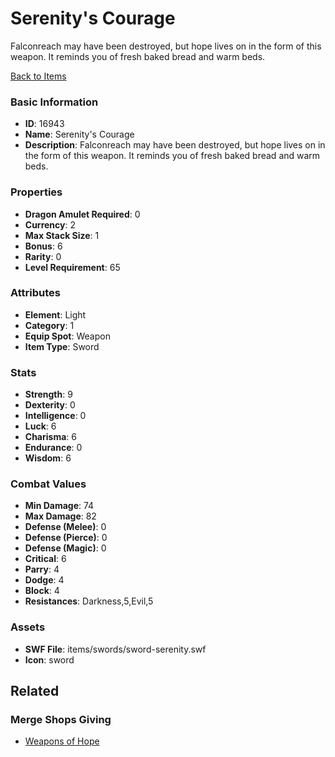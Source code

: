 # Serenity's Courage

Falconreach may have been destroyed, but hope lives on in the form of this weapon. It reminds you of fresh baked bread and warm beds.

[Back to Items](../items.md)

### Basic Information

- **ID**: 16943
- **Name**: Serenity&#039;s Courage
- **Description**: Falconreach may have been destroyed, but hope lives on in the form of this weapon. It reminds you of fresh baked bread and warm beds.

### Properties

- **Dragon Amulet Required**: 0
- **Currency**: 2
- **Max Stack Size**: 1
- **Bonus**: 6
- **Rarity**: 0
- **Level Requirement**: 65

### Attributes

- **Element**: Light
- **Category**: 1
- **Equip Spot**: Weapon
- **Item Type**: Sword

### Stats

- **Strength**: 9
- **Dexterity**: 0
- **Intelligence**: 0
- **Luck**: 6
- **Charisma**: 6
- **Endurance**: 0
- **Wisdom**: 6

### Combat Values

- **Min Damage**: 74
- **Max Damage**: 82
- **Defense (Melee)**: 0
- **Defense (Pierce)**: 0
- **Defense (Magic)**: 0
- **Critical**: 6
- **Parry**: 4
- **Dodge**: 4
- **Block**: 4
- **Resistances**: Darkness,5,Evil,5

### Assets

- **SWF File**: items/swords/sword-serenity.swf
- **Icon**: sword

## Related

### Merge Shops Giving

- [Weapons of Hope](../merge-shops/264-weapons-of-hope.md)

